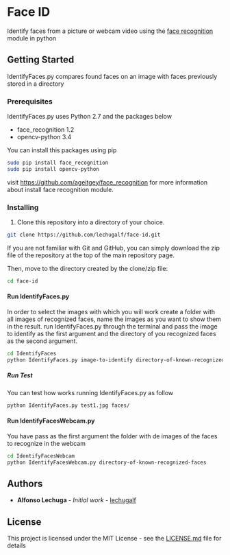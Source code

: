 # Face ID
Identify faces from a picture or webcam video using the [face recognition](https://github.com/ageitgey/face_recognition) module in python


## Getting Started
IdentifyFaces.py compares found faces on an image with faces previously stored in a directory

### Prerequisites
IdentifyFaces.py uses Python 2.7 and the packages below

* face_recognition 1.2
* opencv-python 3.4

You can install this packages using pip
```bash
sudo pip install face_recognition
sudo pip install opencv-python
```
visit https://github.com/ageitgey/face_recognition for more information about install face recognition module.

### Installing
1. Clone this repository into a directory of your choice.
```bash
git clone https://github.com/lechugalf/face-id.git
```
If you are not familiar with Git and GitHub, you can simply download the zip file of the repository at the top of the main repository page.

Then, move to the directory created by the clone/zip file:

```bash
cd face-id
```
#### Run IdentifyFaces.py
In order to select the images with which you will work create a folder with all images of recognized faces, name the images as you want to show them in the result. run IdentifyFaces.py through the terminal and pass the image to identify as the first argument and the directory of you recognized faces as the second argument.

```bash
cd IdentifyFaces
python IdentifyFaces.py image-to-identify directory-of-known-recognized-faces
```

##### Run Test
You can test how works running IdentifyFaces.py as follow

```bash
python IdentifyFaces.py test1.jpg faces/
```

#### Run IdentifyFacesWebcam.py
You have pass as the first argument the folder with de images of the faces to recognize in the webcam
```bash
cd IdentifyFacesWebcam
python IdentifyFacesWebcam.py directory-of-known-recognized-faces
```


## Authors

* **Alfonso Lechuga** - *Initial work* - [lechugalf](https://github.com/lechugalf)

## License

This project is licensed under the MIT License - see the [LICENSE.md](LICENSE.md) file for details